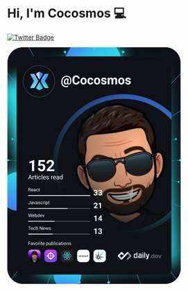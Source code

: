 
<!-- <a href="https://app.daily.dev/DailyDevTips"><img src="https://github.com/cocosmos/cocosmos/blob/master/devcard.svg" width="400" alt="Cocosmos Dev Card"/></a> -->

# Hi, I'm Cocosmos :computer:

<!--[![Linkedin Badge](https://img.shields.io/badge/-LinkedIn-0e76a8?style=flat-square&logo=Linkedin&logoColor=white)](https://linkedin.com/in/mipamguillot/)
[![Website Badge](https://img.shields.io/badge/Website-3b5998?style=flat-square&logo=google-chrome&logoColor=white)](https://mipam.dev/)-->
[![Twitter Badge](https://img.shields.io/badge/-Twitter-00acee?style=flat-square&logo=Twitter&logoColor=white)](https://twitter.com/cocoricosmos)

<!-- markdownlint-disable MD033 -->
<a href="https://app.daily.dev/cocosmos"><img src="https://github.com/cocosmos/cocosmos/blob/main/devcard.svg" width="400" align="left" alt="Cocosmos Dev Card"/></a>
<!-- markdownlint-enable MD033 -->
